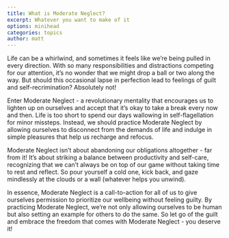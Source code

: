 ```yaml
---
title: What is Moderate Neglect?
excerpt: Whatever you want to make of it
options: minihead
categories: topics
author: matt
---
```


Life can be a whirlwind, and sometimes it feels like we’re being pulled in every direction. With so many responsibilities and distractions competing for our attention, it’s no wonder that we might drop a ball or two along the way. But should this occasional lapse in perfection lead to feelings of guilt and self-recrimination? Absolutely not!

Enter Moderate Neglect - a revolutionary mentality that encourages us to lighten up on ourselves and accept that it’s okay to take a break every now and then. Life is too short to spend our days wallowing in self-flagellation for minor missteps. Instead, we should practice Moderate Neglect by allowing ourselves to disconnect from the demands of life and indulge in simple pleasures that help us recharge and refocus.

Moderate Neglect isn’t about abandoning our obligations altogether - far from it! It’s about striking a balance between productivity and self-care, recognizing that we can’t always be on top of our game without taking time to rest and reflect. So pour yourself a cold one, kick back, and gaze mindlessly at the clouds  or a wall (whatever helps you unwind).

In essence, Moderate Neglect is a call-to-action for all of us to give ourselves permission to prioritize our wellbeing without feeling guilty. By practicing Moderate Neglect, we’re not only allowing ourselves to be human but also setting an example for others to do the same. So let go of the guilt and embrace the freedom that comes with Moderate Neglect - you deserve it!